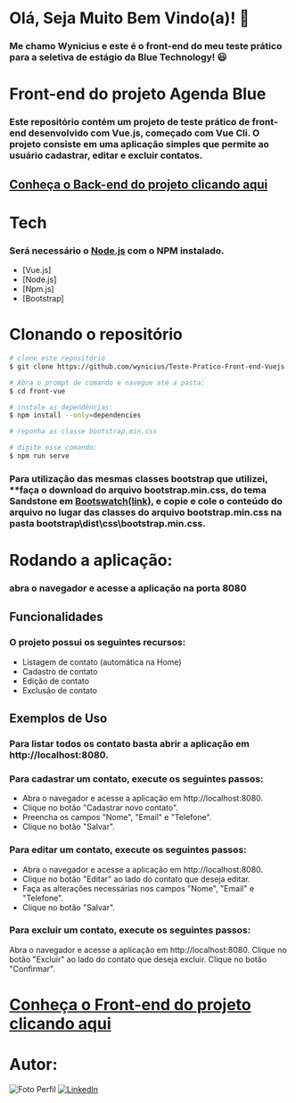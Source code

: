 # Olá, Seja Muito Bem Vindo(a)! :wave:
### Me chamo Wynicius e este é o front-end do meu teste prático para a seletiva de estágio da Blue Technology! :smiley:

# Front-end do projeto Agenda Blue

### Este repositório contém um projeto de teste prático de front-end desenvolvido com Vue.js, começado com Vue Cli. O projeto consiste em uma aplicação simples que permite ao usuário cadastrar, editar e excluir contatos.

## [Conheça o Back-end do projeto clicando aqui](https://github.com/wynicius/Teste-Pratico-Back-end-DotNet)

# Tech

### Será necessário o [Node.js](https://nodejs.org/en) com o NPM instalado. 

 - [Vue.js]
 - [Node.js]
 - [Npm.js]
 - [Bootstrap]


# Clonando o repositório

```sh
# clone este repositório
$ git clone https://github.com/wynicius/Teste-Pratico-Front-end-Vuejs

# Abra o prompt de comando e navegue até a pasta:
$ cd front-vue

# instale as dependências:
$ npm install --only=dependencies

# reponha as classe bootstrap.min.css

# digite esse comando:
$ npm run serve
```


### Para utilização das mesmas classes bootstrap que utilizei, **faça o download do arquivo **bootstrap.min.css, do tema Sandstone em [Bootswatch(link)](https://bootswatch.com/)**, e copie e cole o conteúdo do arquivo no lugar das classes do arquivo bootstrap.min.css na pasta bootstrap\dist\css\bootstrap.min.css.


# Rodando a aplicação:

### abra o navegador e acesse a aplicação na porta 8080

## Funcionalidades

### O projeto possui os seguintes recursos:
 - Listagem de contato (automática na Home)
 - Cadastro de contato
 - Edição de contato
 - Exclusão de contato

## Exemplos de Uso

### Para listar todos os contato basta abrir a aplicação em http://localhost:8080.

### Para cadastrar um contato, execute os seguintes passos:

 - Abra o navegador e acesse a aplicação em http://localhost:8080.
 - Clique no botão "Cadastrar novo contato".
 - Preencha os campos "Nome", "Email" e "Telefone".
 - Clique no botão "Salvar".

### Para editar um contato, execute os seguintes passos:

 - Abra o navegador e acesse a aplicação em http://localhost:8080.
 - Clique no botão "Editar" ao lado do contato que deseja editar.
 - Faça as alterações necessárias nos campos "Nome", "Email" e "Telefone".
 - Clique no botão "Salvar".

### Para excluir um contato, execute os seguintes passos:

Abra o navegador e acesse a aplicação em http://localhost:8080.
Clique no botão "Excluir" ao lado do contato que deseja excluir.
Clique no botão "Confirmar".

# [Conheça o Front-end do projeto clicando aqui](https://github.com/wynicius/Teste-Pratico-Back-end-DotNet)

# Autor:

![Foto Perfil](https://avatars.githubusercontent.com/u/111314452?v=4) [![LinkedIn](https://img.shields.io/badge/LinkedIn-%230077B5.svg?logo=linkedin&logoColor=white)](https://linkedin.com/in/wynicius) 

